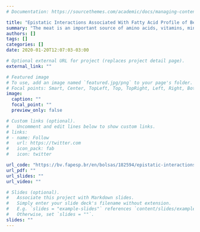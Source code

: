 ```yaml
---
# Documentation: https://sourcethemes.com/academic/docs/managing-content/

title: "Epistatic Interactions Associated With Fatty Acid Profile of Beef From Nellore Cattle"
summary: "The meat is an important source of amino acids, vitamins, minerals and fatty acids (FA). Health consciousness among consumers has grown the more information and misinformation is publicized about the effects of food components, the demand for healthier products increased, and recently the composition of fatty acid contents in beef cattle. Several studies with taurine breeds indicate the existence of genetic variability in the fatty acid profile of beef. Genomic selection has been suggested as an alternative to deal with complex traits such as fatty acid composition of meat. Epistasis is a non-additive genetic effect, and it occurs between SNPs (single nucleotide polymorphisms), genes or QTLs (quantitative trait loci). Approaches have already been made to model epistatic effects in genomic selection, however, studies that consider the identification of epistatic effects among genomic regions are still rare in livestock animals. The variation of fatty acids can be explained by the characterization and identification of epistatic interactions that may be useful for phenotype prediction for commercial animals. In this sense, the aim of this study is to identify epistatic interactions for each fatty acid trait in Nelore cattle meat. Data from 943 Nelore male animals from farms that integrate DeltaGen, CRV PAINT and Nelore Qualitas breeding programs and that also participates in the Thematic Project (FAPESP Process: 2009/16118-5) and Young Researcher Project (FAPESP Process: 2011 / 21241-0 ) will be used. The FA profile will be analyzed in Longissimus thoracis samples using gas chromatography, and capillary column of 100m. Animals were genotyped using the BovineHD BeadChip (High-Density Bovine BeadChip) Illumina® with 777,000 SNPs. The software EPISNPmpi and EPISNP will be used to analyze FA traits and to identify epistatic interactions. For the windows analyses, the BayesC model will be used in GenSel software to adjust SNPs and epistatic effects. Enrichment analysis of the genes and GO terms identification will be searched at ENSEMBL Biomart. Terms associated with metabolic processes of FA will be used to identify genes associated with epistasis of FA. The present project provides a unique opportunity for study and genomic association based on epistatic interactions for fatty acid profile in the meat of Nelore cattle."
authors: []
tags: []
categories: []
date: 2020-01-20T12:07:03-03:00

# Optional external URL for project (replaces project detail page).
external_link: ""

# Featured image
# To use, add an image named `featured.jpg/png` to your page's folder.
# Focal points: Smart, Center, TopLeft, Top, TopRight, Left, Right, BottomLeft, Bottom, BottomRight.
image:
  caption: ""
  focal_point: ""
  preview_only: false

# Custom links (optional).
#   Uncomment and edit lines below to show custom links.
# links:
# - name: Follow
#   url: https://twitter.com
#   icon_pack: fab
#   icon: twitter

url_code: "https://bv.fapesp.br/en/bolsas/182594/epistatic-interactions-associated-with-fatty-acid-profile-of-beef-from-nelore-cattle/"
url_pdf: ""
url_slides: ""
url_video: ""

# Slides (optional).
#   Associate this project with Markdown slides.
#   Simply enter your slide deck's filename without extension.
#   E.g. `slides = "example-slides"` references `content/slides/example-slides.md`.
#   Otherwise, set `slides = ""`.
slides: ""
---
```

